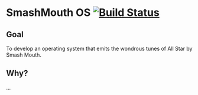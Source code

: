 # SmashMouth OS [![Build Status](https://travis-ci.org/RyRose/smouth-os.svg?branch=master)](https://travis-ci.org/RyRose/smouth-os)

## Goal

To develop an operating system that emits the wondrous tunes of All Star by Smash Mouth.

## Why?

...
